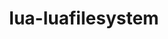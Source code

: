 ---
title: "lua-luafilesystem"
layout: cache
categories: [package, develop]
meta: {"compilers": ["gcc@=11.4.0"], "num_specs": 2, "num_specs_by_stack": {"root": 2, "tutorial": 2}, "oss": ["ubuntu22.04"], "platforms": ["linux"], "stacks": ["root", "tutorial"], "targets": ["x86_64_v3"], "versions": ["1.8.0"]}
spec_details: [{"compiler": "gcc@=11.4.0", "hash": "iuvccker6gjtljnh4gn24pcrgcz4w7qf", "os": "ubuntu22.04", "platform": "linux", "size": "-", "stacks": ["root", "tutorial"], "target": "x86_64_v3", "variants": ["build_system=lua"], "versions": ["1.8.0"]}, {"compiler": "gcc@=11.4.0", "hash": "qhebxngy4cocikcyz7w5jl4ttdfomdy3", "os": "ubuntu22.04", "platform": "linux", "size": "-", "stacks": ["root", "tutorial"], "target": "x86_64_v3", "variants": ["build_system=lua"], "versions": ["1.8.0"]}]
---